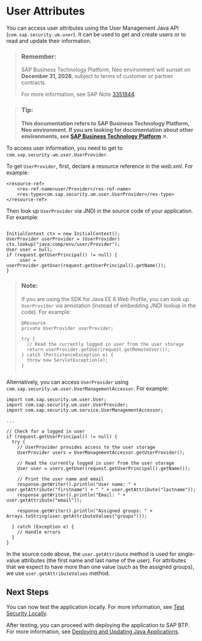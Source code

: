 <!-- loio9e2e0d7e91cc44e79901a756bf7b2d88 -->

# User Attributes

You can access user attributes using the User Management Java API \(`com.sap.security.um.user`\). It can be used to get and create users or to read and update their information.

> ### Remember:  
> SAP Business Technology Platform, Neo environment will sunset on **December 31, 2028**, subject to terms of customer or partner contracts.
> 
> For more information, see SAP Note [3351844](https://me.sap.com/notes/3351844).

> ### Tip:  
> **This documentation refers to SAP Business Technology Platform, Neo environment. If you are looking for documentation about other environments, see [SAP Business Technology Platform](https://help.sap.com/viewer/65de2977205c403bbc107264b8eccf4b/Cloud/en-US/6a2c1ab5a31b4ed9a2ce17a5329e1dd8.html "SAP Business Technology Platform (SAP BTP) is an integrated offering comprised of the following technology portfolios: application development; process automation; integration; data, analytics, and enterprise planning; artificial intelligence. The platform offers users the ability to turn data into business value, compose end-to-end business processes, connect entire IT landscapes, and personalize, build and extend SAP applications. This reduces the overall total cost of ownership maintaining SAP landscapes and third-party software across end-to-end business processes.") :arrow_upper_right:.**

To access user information, you need to get to `com.sap.security.um.user.UserProvider`.

To get `UserProvider`, first, declare a resource reference in the *web.xml*. For example:

```
<resource-ref>
    <res-ref-name>user/Provider</res-ref-name>
    <res-type>com.sap.security.um.user.UserProvider</res-type>
</resource-ref>
```

Then look up `UserProvider` via JNDI in the source code of your application. For example:

```

InitialContext ctx = new InitialContext();
UserProvider userProvider = (UserProvider) ctx.lookup("java:comp/env/user/Provider");
User user = null;
if (request.getUserPrincipal() != null) {
     user = userProvider.getUser(request.getUserPrincipal().getName());
}
```

> ### Note:  
> If you are using the SDK for Java EE 6 Web Profile, you can look up `UserProvider` via annotation \(instead of embedding JNDI lookup in the code\). For example:
> 
> ```
> @Resource
> private UserProvider userProvider;
> 
> try {
>   // Read the currently logged in user from the user storage
>   return userProvider.getUser(request.getRemoteUser());
> } catch (PersistenceException e) {
>   throw new ServletException(e);
> }
> 
> 
> ```

Alternatively, you can access `UserProvider` using `com.sap.security.um.user.UserManagementAccessor`. For example:

```
import com.sap.security.um.user.User;
import com.sap.security.um.user.UserProvider;
import com.sap.security.um.service.UserManagementAccessor;

...

// Check for a logged in user
if (request.getUserPrincipal() != null) {
  try {
    // UserProvider provides access to the user storage
    UserProvider users = UserManagementAccessor.getUserProvider();

    // Read the currently logged in user from the user storage
    User user = users.getUser(request.getUserPrincipal().getName());

    // Print the user name and email
    response.getWriter().println("User name: " + user.getAttribute("firstname") + " " + user.getAttribute("lastname"));
    response.getWriter().println("Email: " + user.getAttribute("email"));
    
    response.getWriter().println("Assigned groups: " + Arrays.toString(user.getAttributeValues("groups"))); 
    
  } catch (Exception e) {
    // Handle errors
  }
}
```

In the source code above, the `user.getAttribute` method is used for single-value attributes \(the first name and last name of the user\). For attributes that we expect to have more than one value \(such as the assigned groups\), we use `user.getAttributeValues` method.



## Next Steps

You can now test the application locally. For more information, see [Test Security Locally](test-security-locally-fe47e02.md).

After testing, you can proceed with deploying the application to SAP BTP. For more information, see [Deploying and Updating Java Applications](../30-development-neo/deploying-and-updating-java-applications-e5dfbc6.md).

